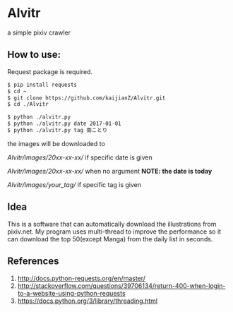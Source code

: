 # Alvitr
a simple pixiv crawler

## How to use:
Request package is required.
```sh
$ pip install requests
$ cd ~
$ git clone https://github.com/kaijianZ/Alvitr.git
$ cd ./Alvitr

$ python ./alvitr.py
$ python ./alvitr.py date 2017-01-01
$ python ./alvitr.py tag 南ことり
```


the images will be downloaded to
 
_Alvitr/images/20xx-xx-xx/_ if specific
date is given
 
_Alvitr/images/20xx-xx-xx/_ when no argument 
__NOTE: the date is today__

_Alvitr/images/your_tag/_ if specific tag is given


## Idea
This is a software that can automatically download the illustrations from pixiv.net. My program uses multi-thread to
improve the performance so it can download the top 50(except Manga) from the daily list in seconds.

## References
1. http://docs.python-requests.org/en/master/
2. http://stackoverflow.com/questions/39706134/return-400-when-login-to-a-website-using-python-requests
3. https://docs.python.org/3/library/threading.html
